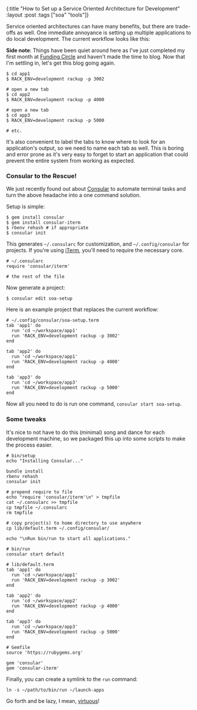 {:title "How to Set up a Service Oriented Architecture for Development"
:layout :post
:tags ["soa" "tools"]}

Service oriented architectures can have many benefits, but there are trade-offs as well. One
immediate annoyance is setting up multiple applications to do local development. The current
workflow looks like this:

**Side note**: Things have been quiet around here as I've just completed my first month at
[Funding Circle][1] and haven't made the time to blog. Now that I'm settling in, let's get this
blog going again.

```
$ cd app1
$ RACK_ENV=development rackup -p 3002

# open a new tab
$ cd app2
$ RACK_ENV=development rackup -p 4000

# open a new tab
$ cd app3
$ RACK_ENV=development rackup -p 5000

# etc.
```

It's also convenient to label the tabs to know where to look for an application's output, so we
need to name each tab as well. This is boring and error prone as it's very easy to forget to start
an application that could prevent the entire system from working as expected.

### Consular to the Rescue!

We just recently found out about [Consular][2] to automate terminal tasks and turn the above
headache into a one command solution.

Setup is simple:

```
$ gem install consular
$ gem install consular-iterm
$ rbenv rehash # if appropriate
$ consular init
```

This generates `~/.consularc` for customization, and `~/.config/consular` for projects. If you're
using [iTerm][3], you'll need to require the necessary core.

```
# ~/.consularc
require 'consular/iterm'

# the rest of the file
```

Now generate a project:

```
$ consular edit soa-setup
```

Here is an example project that replaces the current workflow:

```
# ~/.config/consular/soa-setup.term
tab 'app1' do
  run 'cd ~/workspace/app1'
  run 'RACK_ENV=development rackup -p 3002'
end

tab 'app2' do
  run 'cd ~/workspace/app1'
  run 'RACK_ENV=development rackup -p 4000'
end

tab 'app3' do
  run 'cd ~/workspace/app3'
  run 'RACK_ENV=development rackup -p 5000'
end
```

Now all you need to do is run one command, `consular start soa-setup`.

### Some tweaks

It's nice to not have to do this (minimal) song and dance for each development machine, so we
packaged this up into some scripts to make the process easier.

```
# bin/setup
echo "Installing Consular..."

bundle install
rbenv rehash
consular init

# prepend require to file
echo "require 'consular/iterm'\n" > tmpfile
cat ~/.consularc >> tmpfile
cp tmpfile ~/.consularc
rm tmpfile

# copy project(s) to home directory to use anywhere
cp lib/default.term ~/.config/consular/

echo "\nRun bin/run to start all applications."
```

```
# bin/run
consular start default
```

```
# lib/default.term
tab 'app1' do
  run 'cd ~/workspace/app1'
  run 'RACK_ENV=development rackup -p 3002'
end

tab 'app2' do
  run 'cd ~/workspace/app2'
  run 'RACK_ENV=development rackup -p 4000'
end

tab 'app3' do
  run 'cd ~/workspace/app3'
  run 'RACK_ENV=development rackup -p 5000'
end
```

```
# Gemfile
source 'https://rubygems.org'

gem 'consular'
gem 'consular-iterm'
```

Finally, you can create a symlink to the `run` command:

```
ln -s ~/path/to/bin/run ~/launch-apps
```

Go forth and be lazy, I mean, [virtuous][4]!

[1]: https://www.fundingcircle.com/us/
[2]: https://github.com/achiu/consular
[3]: http://www.iterm2.com/
[4]: http://c2.com/cgi/wiki?LazinessImpatienceHubris
